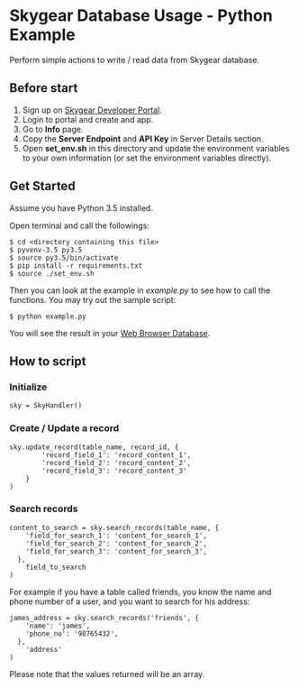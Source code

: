 # Skygear Database Usage - Python Example

Perform simple actions to write / read data from Skygear database.

## Before start
 1. Sign up on [Skygear Developer Portal](https://portal.skygear.io).
 2. Login to portal and create and app.
 3. Go to **Info** page.
 4. Copy the **Server Endpoint** and **API Key** in Server Details section.
 5. Open **set_env.sh** in this directory and update the environment variables to your own information (or set the environment variables directly).

## Get Started

Assume you have Python 3.5 installed.

Open terminal and call the followings:

```
$ cd <directory containing this file>
$ pyvenv-3.5 py3.5
$ source py3.5/bin/activate
$ pip install -r requirements.txt
$ source ./set_env.sh
```

Then you can look at the example in *example.py* to see how to call the functions. You may try out the sample script:

```
$ python example.py
```
You will see the result in your [Web Browser Database](https://portal.skygear.io/browser/index.html).

## How to script

### Initialize

```
sky = SkyHandler()
```

### Create / Update a record

```
sky.update_record(table_name, record_id, {
		'record_field_1': 'record_content_1',
		'record_field_2': 'record_content_2',
		'record_field_3': 'record_content_3'
	}
)
```

### Search records

```
content_to_search = sky.search_records(table_name, {
    'field_for_search_1': 'content_for_search_1',
    'field_for_search_2': 'content_for_search_2',
    'field_for_search_3': 'content_for_search_3',
  },
	field_to_search
)
```
For example if you have a table called friends, you know the name and phone number of a user, and you want to search for his address:

```
james_address = sky.search_records('friends', {
    'name': 'james',
    'phone_no': '98765432',
  },
	'address'
)
```

Please note that the values returned will be an array.

